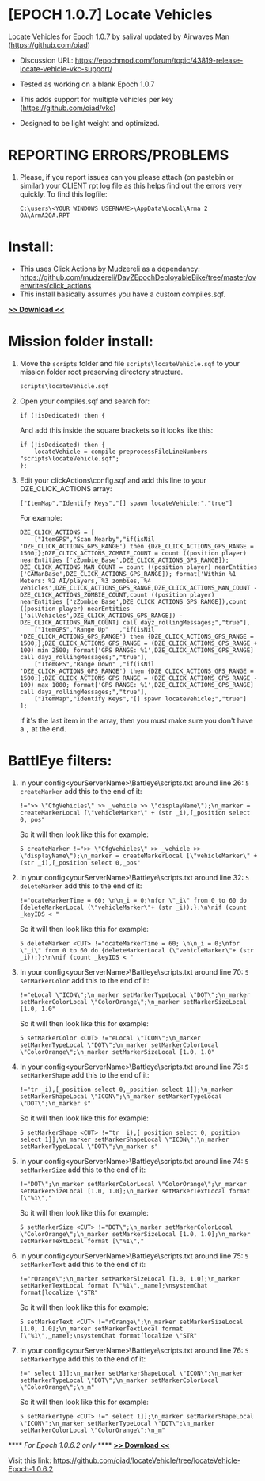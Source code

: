 # [EPOCH 1.0.7] Locate Vehicles
Locate Vehicles for Epoch 1.0.7 by salival updated by Airwaves Man (https://github.com/oiad)

* Discussion URL: https://epochmod.com/forum/topic/43819-release-locate-vehicle-vkc-support/
	
* Tested as working on a blank Epoch 1.0.7
* This adds support for multiple vehicles per key (https://github.com/oiad/vkc)
* Designed to be light weight and optimized.

# REPORTING ERRORS/PROBLEMS

1. Please, if you report issues can you please attach (on pastebin or similar) your CLIENT rpt log file as this helps find out the errors very quickly. To find this logfile:

	```sqf
	C:\users\<YOUR WINDOWS USERNAME>\AppData\Local\Arma 2 OA\ArmA2OA.RPT
	```

# Install:

* This uses Click Actions by Mudzereli as a dependancy: https://github.com/mudzereli/DayZEpochDeployableBike/tree/master/overwrites/click_actions
* This install basically assumes you have a custom compiles.sqf.

**[>> Download <<](https://github.com/oiad/locateVehicle/archive/master.zip)**

# Mission folder install:

1. Move the <code>scripts</code> folder and file <code>scripts\locateVehicle.sqf</code> to your mission folder root preserving directory structure.
	
	```sqf
	scripts\locateVehicle.sqf	
	```
	
2. Open your compiles.sqf and search for:

	```sqf
	if (!isDedicated) then {
	```
	
	And add this inside the square brackets so it looks like this:
	
	```sqf
	if (!isDedicated) then {
		locateVehicle = compile preprocessFileLineNumbers "scripts\locateVehicle.sqf";
	};	
	```

3. Edit your clickActions\config.sqf and add this line to your DZE_CLICK_ACTIONS array:

	```sqf
	["ItemMap","Identify Keys","[] spawn locateVehicle;","true"]
	```

	For example:

	```sqf
	DZE_CLICK_ACTIONS = [
		["ItemGPS","Scan Nearby","if(isNil 'DZE_CLICK_ACTIONS_GPS_RANGE') then {DZE_CLICK_ACTIONS_GPS_RANGE = 1500;};DZE_CLICK_ACTIONS_ZOMBIE_COUNT = count ((position player) nearEntities ['zZombie_Base',DZE_CLICK_ACTIONS_GPS_RANGE]); DZE_CLICK_ACTIONS_MAN_COUNT = count ((position player) nearEntities ['CAManBase',DZE_CLICK_ACTIONS_GPS_RANGE]); format['Within %1 Meters: %2 AI/players, %3 zombies, %4 vehicles',DZE_CLICK_ACTIONS_GPS_RANGE,DZE_CLICK_ACTIONS_MAN_COUNT - DZE_CLICK_ACTIONS_ZOMBIE_COUNT,count ((position player) nearEntities ['zZombie_Base',DZE_CLICK_ACTIONS_GPS_RANGE]),count ((position player) nearEntities ['allVehicles',DZE_CLICK_ACTIONS_GPS_RANGE]) - DZE_CLICK_ACTIONS_MAN_COUNT] call dayz_rollingMessages;","true"],
		["ItemGPS","Range Up"   ,"if(isNil 'DZE_CLICK_ACTIONS_GPS_RANGE') then {DZE_CLICK_ACTIONS_GPS_RANGE = 1500;};DZE_CLICK_ACTIONS_GPS_RANGE = (DZE_CLICK_ACTIONS_GPS_RANGE + 100) min 2500; format['GPS RANGE: %1',DZE_CLICK_ACTIONS_GPS_RANGE] call dayz_rollingMessages;","true"],
		["ItemGPS","Range Down" ,"if(isNil 'DZE_CLICK_ACTIONS_GPS_RANGE') then {DZE_CLICK_ACTIONS_GPS_RANGE = 1500;};DZE_CLICK_ACTIONS_GPS_RANGE = (DZE_CLICK_ACTIONS_GPS_RANGE - 100) max 1000; format['GPS RANGE: %1',DZE_CLICK_ACTIONS_GPS_RANGE] call dayz_rollingMessages;","true"],
		["ItemMap","Identify Keys","[] spawn locateVehicle;","true"]
	];
	```

	If it's the last item in the array, then you must make sure you don't have a <code>,</code> at the end.

# BattlEye filters:

1. In your config\<yourServerName>\Battleye\scripts.txt around line 26: <code>5 createMarker</code> add this to the end of it:

	```sqf
	!=">> \"CfgVehicles\" >> _vehicle >> \"displayName\");\n_marker = createMarkerLocal [\"vehicleMarker\" + (str _i),[_position select 0,_pos"
	```

	So it will then look like this for example:

	```sqf
	5 createMarker !=">> \"CfgVehicles\" >> _vehicle >> \"displayName\");\n_marker = createMarkerLocal [\"vehicleMarker\" + (str _i),[_position select 0,_pos"
	```

2. In your config\<yourServerName>\Battleye\scripts.txt around line 32: <code>5 deleteMarker</code> add this to the end of it:

	```sqf
	!="ocateMarkerTime = 60; \n\n_i = 0;\nfor \"_i\" from 0 to 60 do {deleteMarkerLocal (\"vehicleMarker\"+ (str _i));};\n\nif (count _keyIDS < "
	```

	So it will then look like this for example:

	```sqf
	5 deleteMarker <CUT> !="ocateMarkerTime = 60; \n\n_i = 0;\nfor \"_i\" from 0 to 60 do {deleteMarkerLocal (\"vehicleMarker\"+ (str _i));};\n\nif (count _keyIDS < "
	```
	
3. In your config\<yourServerName>\Battleye\scripts.txt around line 70: <code>5 setMarkerColor</code> add this to the end of it:

	```sqf
	!="eLocal \"ICON\";\n_marker setMarkerTypeLocal \"DOT\";\n_marker setMarkerColorLocal \"ColorOrange\";\n_marker setMarkerSizeLocal [1.0, 1.0"
	```

	So it will then look like this for example:

	```sqf
	5 setMarkerColor <CUT> !="eLocal \"ICON\";\n_marker setMarkerTypeLocal \"DOT\";\n_marker setMarkerColorLocal \"ColorOrange\";\n_marker setMarkerSizeLocal [1.0, 1.0"
	```	
	
4. In your config\<yourServerName>\Battleye\scripts.txt around line 73: <code>5 setMarkerShape</code> add this to the end of it:

	```sqf
	!="tr _i),[_position select 0,_position select 1]];\n_marker setMarkerShapeLocal \"ICON\";\n_marker setMarkerTypeLocal \"DOT\";\n_marker s"
	```

	So it will then look like this for example:

	```sqf
	5 setMarkerShape <CUT> !="tr _i),[_position select 0,_position select 1]];\n_marker setMarkerShapeLocal \"ICON\";\n_marker setMarkerTypeLocal \"DOT\";\n_marker s"
	```	
	
5. In your config\<yourServerName>\Battleye\scripts.txt around line 74: <code>5 setMarkerSize</code> add this to the end of it:

	```sqf
	!="DOT\";\n_marker setMarkerColorLocal \"ColorOrange\";\n_marker setMarkerSizeLocal [1.0, 1.0];\n_marker setMarkerTextLocal format [\"%1\","
	```

	So it will then look like this for example:

	```sqf
	5 setMarkerSize <CUT> !="DOT\";\n_marker setMarkerColorLocal \"ColorOrange\";\n_marker setMarkerSizeLocal [1.0, 1.0];\n_marker setMarkerTextLocal format [\"%1\","
	```		
	
6. In your config\<yourServerName>\Battleye\scripts.txt around line 75: <code>5 setMarkerText</code> add this to the end of it:

	```sqf
	!="rOrange\";\n_marker setMarkerSizeLocal [1.0, 1.0];\n_marker setMarkerTextLocal format [\"%1\",_name];\nsystemChat format[localize \"STR"
	```

	So it will then look like this for example:

	```sqf
	5 setMarkerText <CUT> !="rOrange\";\n_marker setMarkerSizeLocal [1.0, 1.0];\n_marker setMarkerTextLocal format [\"%1\",_name];\nsystemChat format[localize \"STR"
	```		
	
7. In your config\<yourServerName>\Battleye\scripts.txt around line 76: <code>5 setMarkerType</code> add this to the end of it:

	```sqf
	!=" select 1]];\n_marker setMarkerShapeLocal \"ICON\";\n_marker setMarkerTypeLocal \"DOT\";\n_marker setMarkerColorLocal \"ColorOrange\";\n_m"
	```

	So it will then look like this for example:

	```sqf
	5 setMarkerType <CUT> !=" select 1]];\n_marker setMarkerShapeLocal \"ICON\";\n_marker setMarkerTypeLocal \"DOT\";\n_marker setMarkerColorLocal \"ColorOrange\";\n_m"
	```	
	
**** *For Epoch 1.0.6.2 only* ****
**[>> Download <<](https://github.com/oiad/locateVehicle/archive/refs/tags/Epoch_1.0.6.2.zip)**

Visit this link: https://github.com/oiad/locateVehicle/tree/locateVehicle-Epoch-1.0.6.2	